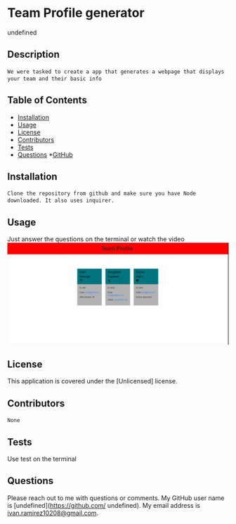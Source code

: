 # Team Profile generator
undefined
  
## Description
    We were tasked to create a app that generates a webpage that displays your team and their basic info

## Table of Contents
* [Installation](#installation)
* [Usage](#usage)
* [License](#license)
* [Contributors](#contributors)
* [Tests](#tests)
* [Questions](#Questions)
*[GitHub](#GitHub)

## Installation
    Clone the repository from github and make sure you have Node downloaded. It also uses inquirer.

## Usage
Just answer the questions on the terminal or watch the video
![](pictures/video/Team_profile.JPG)



## License
   This application is covered under the [Unlicensed] license. 

## Contributors
    None

## Tests
   Use test on the terminal

## Questions
Please reach out to me with questions or comments. My GitHub user name is [undefined](https://github.com/ undefined). My email address is ivan.ramirez10208@gmail.com.
       

[](pictures/video/Untitled_%20Aug%2021,%202022%206_59%20PM.webm)
